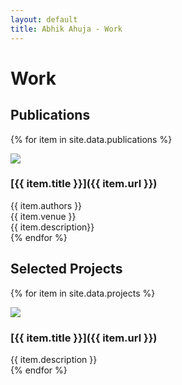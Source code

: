 ```yaml
---
layout: default
title: Abhik Ahuja - Work
---
```

<link rel="stylesheet" href="/assets/css/projects.css">

# Work

<div class="publications" markdown="1">

## Publications
 {% for item in site.data.publications %}
 <div class="project">

  <div class="project-image">
   <img src="{{ item.image }}">
  </div>

  <div class="project-text">
   <h3 class="project-title" markdown="1">[{{ item.title }}]({{ item.url }})</h3>
   <div class="project-authors">{{ item.authors }}</div>
   <div class="project-venue">{{ item.venue }}</div>

   <div class="project-description">{{ item.description}}</div>
  </div>

 </div>
 {% endfor %}
</div>

<div class="projects" markdown="1">

## Selected Projects
{% for item in site.data.projects %}
<div class="project">

 <div class="project-image">
  <img src="{{ item.image }}">
 </div>

 <div class="project-text">
  <h3 class="project-title" markdown="1">[{{ item.title }}]({{ item.url }})</h3>

  <div class="project-description">{{ item.description }}</div>
 </div>

</div>
{% endfor %}
